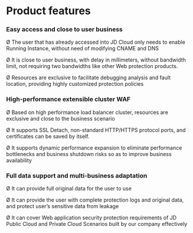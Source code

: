 # Product features

### Easy access and close to user business

Ø The user that has already accessed into JD Cloud only needs to enable Running Instance, without need of modifying CNAME and DNS

Ø  It is close to user business, with delay in millimeters, without bandwidth limit, not requiring two bandwidths like other Web protection products.

Ø  Resources are exclusive to facilitate debugging analysis and fault location, providing highly customized protection policies

### High-performance extensible cluster WAF

Ø  Based on high performance load balancer cluster, resources are exclusive and close to the business scenario

Ø  It supports SSL Detach, non-standard HTTP/HTTPS protocol ports, and certificates can be saved by itself.

Ø  It supports dynamic performance expansion to eliminate performance bottlenecks and business shutdown risks so as to improve business availability

### Full data support and multi-business adaptation

Ø  It can provide full original data for the user to use

Ø It can provide the user with complete protection logs and original data, and protect user’s sensitive data from leakage

Ø  It can cover Web application security protection requirements of JD Public Cloud and Private Cloud Scenarios built by our company effectively

 